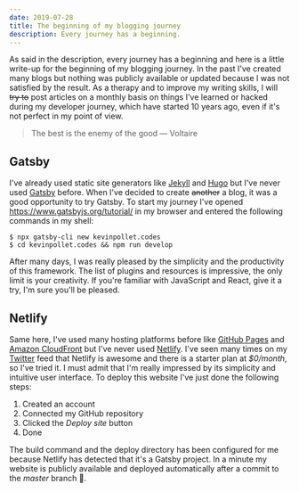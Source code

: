 ```yaml
---
date: 2019-07-28
title: The beginning of my blogging journey
description: Every journey has a beginning.
---
```


As said in the description, every journey has a beginning and here is a little write-up for the beginning of my blogging journey. In the past I've created many blogs but nothing was publicly available or updated because I was not satisfied by the result. As a therapy and to improve my writing skills, I will ~~try to~~ post articles on a monthly basis on things I've learned or hacked during my developer journey, which have started 10 years ago, even if it's not perfect in my point of view.

> The best is the enemy of the good — Voltaire

## Gatsby

I've already used static site generators like [Jekyll][1] and [Hugo][2] but I've never used [Gatsby][3] before. When I've decided to create ~~another~~ a blog, it was a good opportunity to try Gatsby. To start my journey I've opened https://www.gatsbyjs.org/tutorial/ in my browser and entered the following commands in my shell:

```shell
$ npx gatsby-cli new kevinpollet.codes
$ cd kevinpollet.codes && npm run develop
```

After many days, I was really pleased by the simplicity and the productivity of this framework. The list of plugins and resources is impressive, the only limit is your creativity. If you're familiar with JavaScript and React, give it a try, I'm sure you'll be pleased.

## Netlify

Same here, I've used many hosting platforms before like [GitHub Pages][4] and [Amazon CloudFront][5] but I've never used [Netlify][6]. I've seen many times on my [Twitter][7] feed that Netlify is awesome and there is a starter plan at _\$0/month_, so I've tried it. I must admit that I'm really impressed by its simplicity and intuitive user interface. To deploy this website I've just done the following steps:

1. Created an account
2. Connected my GitHub repository
3. Clicked the _Deploy site_ button
4. Done

The build command and the deploy directory has been configured for me because Netlify has detected that it's a Gatsby project. In a minute my website is publicly available and deployed automatically after a commit to the _master_ branch 🎉.

[1]: https://jekyllrb.com/
[2]: https://gohugo.io/
[3]: https://www.gatsbyjs.org/
[4]: https://pages.github.com/
[5]: https://aws.amazon.com/cloudfront/
[6]: https://www.netlify.com/
[7]: https://twitter.com/@kevinpollet
